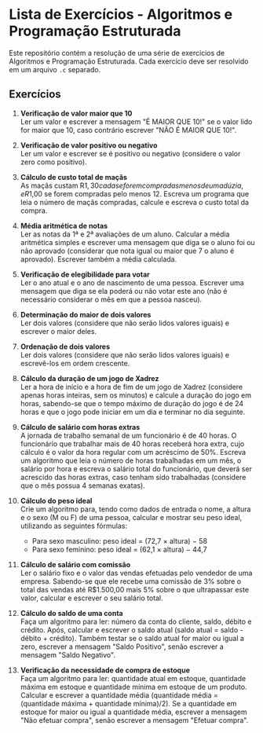 
# Lista de Exercícios - Algoritmos e Programação Estruturada

Este repositório contém a resolução de uma série de exercícios de Algoritmos e Programação Estruturada. Cada exercício deve ser resolvido em um arquivo `.c` separado.

## Exercícios

1. **Verificação de valor maior que 10**  
   Ler um valor e escrever a mensagem "É MAIOR QUE 10!" se o valor lido for maior que 10, caso contrário escrever "NÃO É MAIOR QUE 10!".

2. **Verificação de valor positivo ou negativo**  
   Ler um valor e escrever se é positivo ou negativo (considere o valor zero como positivo).

3. **Cálculo de custo total de maçãs**  
   As maçãs custam R$1,30 cada se forem compradas menos de uma dúzia, e R$1,00 se forem compradas pelo menos 12. Escreva um programa que leia o número de maçãs compradas, calcule e escreva o custo total da compra.

4. **Média aritmética de notas**  
   Ler as notas da 1ª e 2ª avaliações de um aluno. Calcular a média aritmética simples e escrever uma mensagem que diga se o aluno foi ou não aprovado (considerar que nota igual ou maior que 7 o aluno é aprovado). Escrever também a média calculada.

5. **Verificação de elegibilidade para votar**  
   Ler o ano atual e o ano de nascimento de uma pessoa. Escrever uma mensagem que diga se ela poderá ou não votar este ano (não é necessário considerar o mês em que a pessoa nasceu).

6. **Determinação do maior de dois valores**  
   Ler dois valores (considere que não serão lidos valores iguais) e escrever o maior deles.

7. **Ordenação de dois valores**  
   Ler dois valores (considere que não serão lidos valores iguais) e escrevê-los em ordem crescente.

8. **Cálculo da duração de um jogo de Xadrez**  
   Ler a hora de início e a hora de fim de um jogo de Xadrez (considere apenas horas inteiras, sem os minutos) e calcule a duração do jogo em horas, sabendo-se que o tempo máximo de duração do jogo é de 24 horas e que o jogo pode iniciar em um dia e terminar no dia seguinte.

9. **Cálculo de salário com horas extras**  
   A jornada de trabalho semanal de um funcionário é de 40 horas. O funcionário que trabalhar mais de 40 horas receberá hora extra, cujo cálculo é o valor da hora regular com um acréscimo de 50%. Escreva um algoritmo que leia o número de horas trabalhadas em um mês, o salário por hora e escreva o salário total do funcionário, que deverá ser acrescido das horas extras, caso tenham sido trabalhadas (considere que o mês possua 4 semanas exatas).

10. **Cálculo do peso ideal**  
    Crie um algoritmo para, tendo como dados de entrada o nome, a altura e o sexo (M ou F) de uma pessoa, calcular e mostrar seu peso ideal, utilizando as seguintes fórmulas:
    - Para sexo masculino: peso ideal = (72,7 × altura) − 58
    - Para sexo feminino: peso ideal = (62,1 × altura) − 44,7

11. **Cálculo de salário com comissão**  
    Ler o salário fixo e o valor das vendas efetuadas pelo vendedor de uma empresa. Sabendo-se que ele recebe uma comissão de 3% sobre o total das vendas até R$1.500,00 mais 5% sobre o que ultrapassar este valor, calcular e escrever o seu salário total.

12. **Cálculo do saldo de uma conta**  
    Faça um algoritmo para ler: número da conta do cliente, saldo, débito e crédito. Após, calcular e escrever o saldo atual (saldo atual = saldo - débito + crédito). Também testar se o saldo atual for maior ou igual a zero, escrever a mensagem "Saldo Positivo", senão escrever a mensagem "Saldo Negativo".

13. **Verificação da necessidade de compra de estoque**  
    Faça um algoritmo para ler: quantidade atual em estoque, quantidade máxima em estoque e quantidade mínima em estoque de um produto. Calcular e escrever a quantidade média (quantidade média = (quantidade máxima + quantidade mínima)/2). Se a quantidade em estoque for maior ou igual a quantidade média, escrever a mensagem "Não efetuar compra", senão escrever a mensagem "Efetuar compra".

